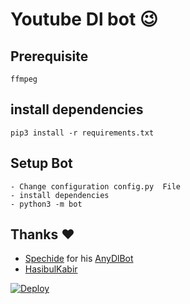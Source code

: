 # Youtube Dl bot 😉
## Prerequisite
    ffmpeg
  
    
## install dependencies
    pip3 install -r requirements.txt


## Setup Bot
    - Change configuration config.py  File
    - install dependencies
    - python3 -m bot
    
## Thanks ❤️
* [Spechide](https://telegram.dog/SpEcHIDe) for his [AnyDlBot](https://github.com/SpEcHiDe/AnyDLBot)
* [HasibulKabir](https://telegram.dog/HasibulKabir)

[![Deploy](https://www.herokucdn.com/deploy/button.svg)](https://heroku.com/deploy?template=https://github.com/phatjunior/Youtube-Downloader-Bot/tree/master)

